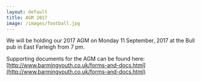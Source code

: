 ```yaml
---
layout: default
title: AGM 2017
image: /images/football.jpg
---
```


We will be holding our 2017 AGM on Monday 11 September, 2017 at the Bull pub in East Farleigh from 7 pm.


Supporting documents for the AGM can be found here: [http://www.barmingyouth.co.uk/forms-and-docs.html](http://www.barmingyouth.co.uk/forms-and-docs.html)
